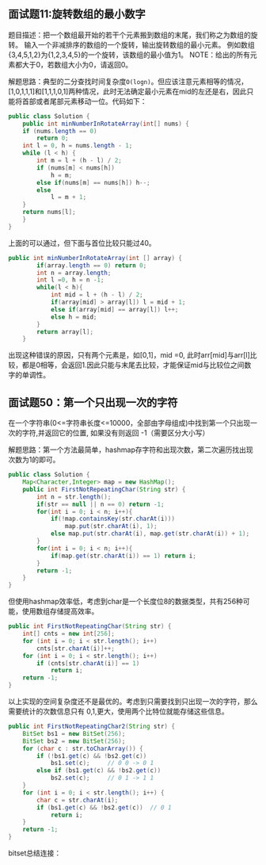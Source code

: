 ## 面试题11:旋转数组的最小数字

 题目描述：把一个数组最开始的若干个元素搬到数组的末尾，我们称之为数组的旋转。  输入一个非减排序的数组的一个旋转，输出旋转数组的最小元素。 例如数组{3,4,5,1,2}为{1,2,3,4,5}的一个旋转，该数组的最小值为1。  NOTE：给出的所有元素都大于0，若数组大小为0，请返回0。

解题思路：典型的二分查找时间复杂度`O(logn)`。但应该注意元素相等的情况，[1,0,1,1,1]和[1,1,1,0,1]两种情况，此时无法确定最小元素在mid的左还是右，因此只能将首部或者尾部元素移动一位。代码如下：

```java
public class Solution {
    public int minNumberInRotateArray(int[] nums) {
    if (nums.length == 0)
        return 0;
    int l = 0, h = nums.length - 1;
    while (l < h) {
        int m = l + (h - l) / 2;
        if (nums[m] < nums[h])
            h = m;
        else if(nums[m] == nums[h]) h--;
        else
            l = m + 1;
    }
    return nums[l];
	}
}
```

上面的可以通过，但下面与首位比较只能过40。

```java
public int minNumberInRotateArray(int [] array) {
        if(array.length == 0) return 0;
        int n = array.length;
        int l =0, h = n -1;
        while(l < h){
            int mid = l + (h - l) / 2;
            if(array[mid] > array[l]) l = mid + 1;
            else if(array[mid] == array[l]) l++;
            else h = mid;
        }
        return array[l];
    }
```

出现这种错误的原因，只有两个元素是，如[0,1]，mid =0, 此时arr[mid]与arr[l]比较，都是0相等，会返回1.因此只能与末尾去比较，才能保证mid与比较位之间数字的单调性。

## 面试题50：第一个只出现一次的字符

在一个字符串(0<=字符串长度<=10000，全部由字母组成)中找到第一个只出现一次的字符,并返回它的位置, 如果没有则返回 -1（需要区分大小写）

解题思路：第一个方法最简单，hashmap存字符和出现次数，第二次遍历找出现次数为1的即可。

```java
public class Solution {
    Map<Character,Integer> map = new HashMap();
    public int FirstNotRepeatingChar(String str) {
        int n = str.length();
        if(str == null || n == 0) return -1;
        for(int i = 0; i < n; i++){
            if(!map.containsKey(str.charAt(i))) 
                map.put(str.charAt(i), 1);
            else map.put(str.charAt(i), map.get(str.charAt(i)) + 1);
        }
        for(int i = 0; i < n; i++){
            if(map.get(str.charAt(i)) == 1) return i;
        }
        return -1;
    }
}
```

但使用hashmap效率低，考虑到char是一个长度位8的数据类型，共有256种可能，使用数组存储提高效率。

```java
public int FirstNotRepeatingChar(String str) {
    int[] cnts = new int[256];
    for (int i = 0; i < str.length(); i++)
        cnts[str.charAt(i)]++;
    for (int i = 0; i < str.length(); i++)
        if (cnts[str.charAt(i)] == 1)
            return i;
    return -1;
}
```

以上实现的空间复杂度还不是最优的。考虑到只需要找到只出现一次的字符，那么需要统计的次数信息只有 0,1,更大，使用两个比特位就能存储这些信息。

```java
public int FirstNotRepeatingChar2(String str) {
    BitSet bs1 = new BitSet(256);
    BitSet bs2 = new BitSet(256);
    for (char c : str.toCharArray()) {
        if (!bs1.get(c) && !bs2.get(c))
            bs1.set(c);     // 0 0 -> 0 1
        else if (bs1.get(c) && !bs2.get(c))
            bs2.set(c);     // 0 1 -> 1 1
    }
    for (int i = 0; i < str.length(); i++) {
        char c = str.charAt(i);
        if (bs1.get(c) && !bs2.get(c))  // 0 1
            return i;
    }
    return -1;
}
```

bitset总结连接：